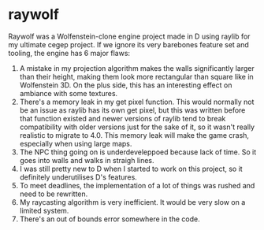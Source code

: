 # raywolf
Raywolf was a Wolfenstein-clone engine project made in D using raylib for my ultimate cegep project. If we ignore its very barebones feature set and tooling, the engine has 6 major flaws:
1. A mistake in my projection algorithm makes the walls significantly larger than their height, making them look more rectangular than square like in Wolfenstein 3D. On the plus side, this has an interesting effect on ambiance with some textures.
2. There's a memory leak in my get pixel function. This would normally not be an issue as raylib has its own get pixel, but this was written before that function existed and newer versions of raylib tend to break compatibility with older versions just for the sake of it, so it wasn't really realistic to migrate to 4.0. This memory leak will make the game crash, especially when using large maps.
3. The NPC thing going on is underdeveleppoed because lack of time. So it goes into walls and walks in straigh lines.
4. I was still pretty new to D when I started to work on this project, so it definitely underutilises D's features.
5. To meet deadlines, the implementation of a lot of things was rushed and need to be rewritten.
6. My raycasting algorithm is very inefficient. It would be very slow on a limited system. 
7. There's an out of bounds error somewhere in the code.
